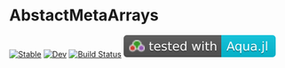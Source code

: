 # AbstactMetaArrays

[![Stable](https://img.shields.io/badge/docs-stable-blue.svg)](https://marcom.github.io/AbstactMetaArrays.jl/stable/)
[![Dev](https://img.shields.io/badge/docs-dev-blue.svg)](https://marcom.github.io/AbstactMetaArrays.jl/dev/)
[![Build Status](https://github.com/marcom/AbstactMetaArrays.jl/actions/workflows/CI.yml/badge.svg?branch=master)](https://github.com/marcom/AbstactMetaArrays.jl/actions/workflows/CI.yml?query=branch%3Amaster)
[![Aqua](https://raw.githubusercontent.com/JuliaTesting/Aqua.jl/master/badge.svg)](https://github.com/JuliaTesting/Aqua.jl)
